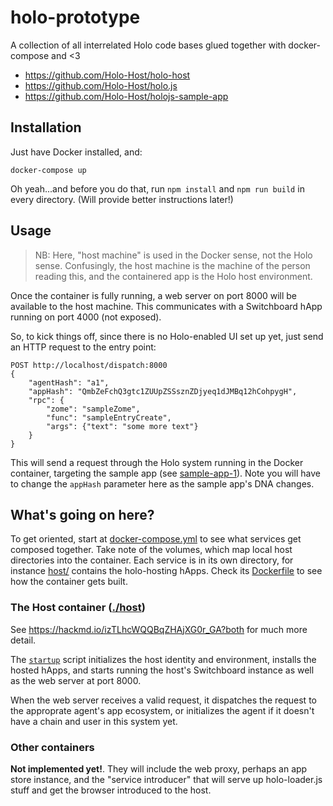 # holo-prototype

A collection of all interrelated Holo code bases glued together with docker-compose and <3

* https://github.com/Holo-Host/holo-host
* https://github.com/Holo-Host/holo.js
* https://github.com/Holo-Host/holojs-sample-app

## Installation

Just have Docker installed, and:

    docker-compose up

Oh yeah...and before you do that, run `npm install` and `npm run build` in every directory. (Will provide better instructions later!)

## Usage

> NB: Here, "host machine" is used in the Docker sense, not the Holo sense. Confusingly, the host machine is the machine of the person reading this, and the containered app is the Holo host environment.

Once the container is fully running, a web server on port 8000 will be available to the host machine. This communicates with a Switchboard hApp running on port 4000 (not exposed). 

So, to kick things off, since there is no Holo-enabled UI set up yet, just send an HTTP request to the entry point:

```
POST http://localhost/dispatch:8000
{
    "agentHash": "a1",
    "appHash": "QmbZeFchQ3gtc1ZUUpZSSsznZDjyeq1dJMBq12hCohpygH",
    "rpc": {
        "zome": "sampleZome",
        "func": "sampleEntryCreate",
        "args": {"text": "some more text"}
    }
}
```

This will send a request through the Holo system running in the Docker container, targeting the sample app (see [sample-app-1](host/hosted-happs/sample-app-1)). Note you will have to change the `appHash` parameter here as the sample app's DNA changes.

## What's going on here?

To get oriented, start at [docker-compose.yml](docker-compose.yml) to see what services get composed together. Take note of the volumes, which map local host directories into the container. Each service is in its own directory, for instance [host/](host/) contains the holo-hosting hApps. Check its [Dockerfile](host/Dockerfile) to see how the container gets built.

### The Host container ([./host](host))

See https://hackmd.io/izTLhcWQQBqZHAjXG0r_GA?both for much more detail.

The [`startup`](host/bin/startup) script initializes the host identity and environment, installs the hosted hApps, and starts running the host's Switchboard instance as well as the web server at port 8000.

When the web server receives a valid request, it dispatches the request to the approprate agent's app ecosystem, or initializes the agent if it doesn't have a chain and user in this system yet.

### Other containers

**Not implemented yet!**. They will include the web proxy, perhaps an app store instance, and the "service introducer" that will serve up holo-loader.js stuff and get the browser introduced to the host.